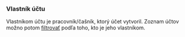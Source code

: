 ### Vlastník účtu

Vlastníkom účtu je pracovník\/čašník, ktorý účet vytvoril. Zoznam účtov možno potom [filtrovať](http://docs.papayapos.sk/sk/sprava_uctov/praca_s_uctom.html#filtrovanie-zoznamu-tov) podľa toho, kto je jeho vlastníkom.

